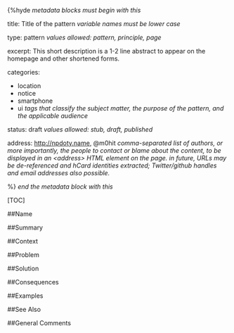{%hyde _metadata blocks must begin with this_

title: Title of the pattern  _variable names must be lower case_

type: pattern _values allowed: pattern, principle, page_

excerpt: This short description is a 1-2 line abstract to appear on the homepage and other shortened forms.

categories: 
  - location
  - notice
  - smartphone
  - ui 
_tags that classify the subject matter, the purpose of the pattern, and the applicable audience_

status: draft _values allowed: stub, draft, published_ 

address: http://npdoty.name, @m0hit _comma-separated list of authors, or more importantly, the people to contact or blame about the content, to be displayed in an &lt;address&gt; HTML element on the page. in future, URLs may be de-referenced and hCard identities extracted; Twitter/github handles and email addresses also possible._

%} _end the metadata block with this_

[TOC]


##Name
<!--Primary name the pattern is known by.-->



<!--###[Also Known As]-->
<!-- All other names the pattern is known by.-->



##Summary
<!-- One short paragraph summarising the pattern.-->



##Context
<!-- The situations in which the pattern may apply.-->



##Problem
<!-- The problem a pattern addresses, including a list of forces describing why a problem might be difficult to solve.-->



##Solution
<!-- A concise description of how the pattern addresses the problem.-->



<!--###[Structure]-->
<!--A detailed specification of the structural aspects of the pattern. A class diagram if applicable.-->



<!--###[Implementation]-->
<!--Guidelines for implementing the pattern; code fragments; suggested PETS; policy fragments.-->



##Consequences
<!--The advantages (benefits) and disadvantages (liabilities) of applying the pattern.-->



<!--###[Constraints]-->
<!-- limitations as a consequence of applying the pattern.-->



##Examples
<!--Motivational example to see how the pattern is applied.-->



<!--###[Known Uses]-->
<!-- Pointers to various applications of the pattern.-->



##See Also
<!-- Any pointers to relevant information, not contained in the subfields below.-->



<!--###[Related Patterns]-->
<!-- Supporting and conflicting patterns-->



<!--###[Sources]-->
<!-- References to the original source of the pattern.-->



##General Comments
<!-- Separate discussion on the pattern.-->



<!--##Categories-->
<!-- Placeholder for future agreed upon categories as per collaboration's evaluation.-->

<!--##Tags-->
<!-- User definable descriptors for additional correlation.-->